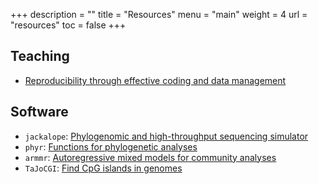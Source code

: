 +++
description = ""
title = "Resources"
menu = "main"
weight = 4
url = "resources"
toc = false
+++
<!-- change toc to true if you want a table of contents -->



## Teaching

* [Reproducibility through effective coding and data management](https://lucasnell.github.io/pranga/)



## Software

* `jackalope`: 
  [Phylogenomic and high-throughput sequencing simulator](https://jackalope.lucasnell.com)
* `phyr`: 
  [Functions for phylogenetic analyses](https://daijiang.github.io/phyr/)
* `armmr`: 
 [Autoregressive mixed models for community analyses <in
 development>](https://github.com/lucasnell/armmr)
* `TaJoCGI`:
  [Find CpG islands in genomes](https://github.com/lucasnell/TaJoCGI)




